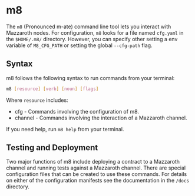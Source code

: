 # m8

The `m8` (Pronounced m-ate) command line tool lets you interact with Mazzaroth nodes.
For configuration, `m8` looks for a file named `cfg.yaml` in the `$HOME/.m8/` directory.
However, you can specify other setting a env variable of `M8_CFG_PATH` or setting the global `--cfg-path` flag.

## Syntax

m8 follows the following syntax to run commands from your terminal:

```Bash
m8 [resource] [verb] [noun] [flags]
```

Where `resource` includes:

- cfg - Commands involving the configuration of m8.
- channel - Commands involving the interaction of a Mazzaroth channel.

If you need help, run `m8 help` from your terminal.

## Testing and Deployment

Two major functions of m8 include deploying a contract to a Mazzaroth channel and running
tests against a Mazzaroth channel.
There are special configuration files that can be created to use these commands.
For details on either of the configuration manifests see the documentation in the `/docs` directory.
